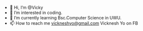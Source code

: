 - 👋 Hi, I’m @Vicky
- 👀 I’m interested in coding.
- 🌱 I’m currently learning Bsc.Computer Science in UWU.
- 📫 How to reach me 
              vickneshyo@gmail.com
              Vicknesh Yo on FB

<!---
Vicky18005/Vicky18005 is a ✨ special ✨ repository because its `README.md` (this file) appears on your GitHub profile.
You can click the Preview link to take a look at your changes.
--->
